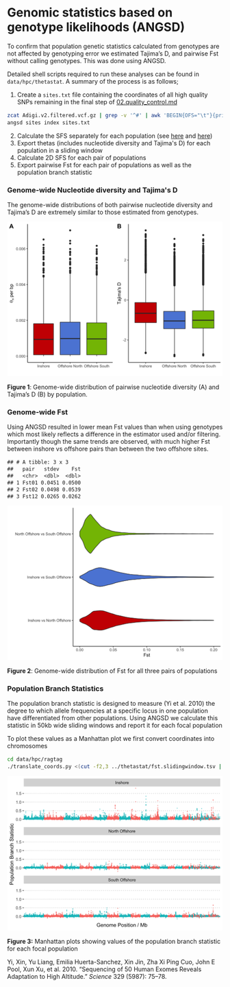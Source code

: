 Genomic statistics based on genotype likelihoods (ANGSD)
================

To confirm that population genetic statistics calculated from genotypes
are not affected by genotyping error we estimated Tajima’s D, and
pairwise Fst without calling genotypes. This was done using ANGSD.

Detailed shell scripts required to run these analyses can be found in
`data/hpc/thetastat`. A summary of the process is as follows;

1.  Create a `sites.txt` file containing the coordinates of all high
    quality SNPs remaining in the final step of
    [02.quality\_control.md](02.quality_control.md)

<!-- end list -->

``` bash
zcat Adigi.v2.filtered.vcf.gz | grep -v '^#' | awk 'BEGIN{OFS="\t"}{print $1,$2}' > sites.txt
angsd sites index sites.txt
```

2.  Calculate the SFS separately for each population (see
    [here](data/hpc/thetastat/02_allele_freqs.sh) and
    [here](data/hpc/thetastat/03_realsfs.sh))
3.  Export thetas (includes nucleotide diversity and Tajima's D) for
    each population in a sliding window
4.  Calculate 2D SFS for each pair of populations
5.  Export pairwise Fst for each pair of populations as well as the
    population branch statistic

### Genome-wide Nucleotide diversity and Tajima's D

The genome-wide distributions of both pairwise nucleotide diversity and
Tajima’s D are extremely similar to those estimated from
genotypes.

<img src="13.popgen_stats_angsd_files/figure-gfm/td-pi-boxplot-1.png" width="672" />

**Figure 1**: Genome-wide distribution of pairwise nucleotide diversity
(A) and Tajima’s D (B) by population.

### Genome-wide Fst

Using ANGSD resulted in lower mean Fst values than when using genotypes
which most likely reflects a difference in the estimator used and/or
filtering. Importantly though the same trends are observed, with much
higher Fst between inshore vs offshore pairs than between the two
offshore sites.

    ## # A tibble: 3 x 3
    ##   pair   stdev    Fst
    ##   <chr>  <dbl>  <dbl>
    ## 1 Fst01 0.0451 0.0500
    ## 2 Fst02 0.0498 0.0539
    ## 3 Fst12 0.0265 0.0262

<img src="13.popgen_stats_angsd_files/figure-gfm/fst-violin-plot-1.png" width="672" />

**Figure 2**: Genome-wide distribution of Fst for all three pairs of
populations

### Population Branch Statistics

The population branch statistic is designed to measure (Yi et al. 2010)
the degree to which allele frequencies at a specific locus in one
population have differentiated from other populations. Using ANGSD we
calculate this statistic in 50kb wide sliding windows and report it for
each focal population

To plot these values as a Manhattan plot we first convert coordinates
into chromosomes

``` bash
cd data/hpc/ragtag
./translate_coords.py <(cut -f2,3 ../thetastat/fst.slidingwindow.tsv | grep -v 'midPos') ragtag_output/ragtag.scaffolds.agp > ../thetastat/fst.slidingwindow.scafpos.tsv --keep
```

<img src="13.popgen_stats_angsd_files/figure-gfm/pbs-manhattan-plot-1.png" width="672" />

**Figure 3:** Manhattan plots showing values of the population branch
statistic for each focal population

<div id="refs" class="references">

<div id="ref-Yi2010-br">

Yi, Xin, Yu Liang, Emilia Huerta-Sanchez, Xin Jin, Zha Xi Ping Cuo, John
E Pool, Xun Xu, et al. 2010. “Sequencing of 50 Human Exomes Reveals
Adaptation to High Altitude.” *Science* 329 (5987): 75–78.

</div>

</div>

